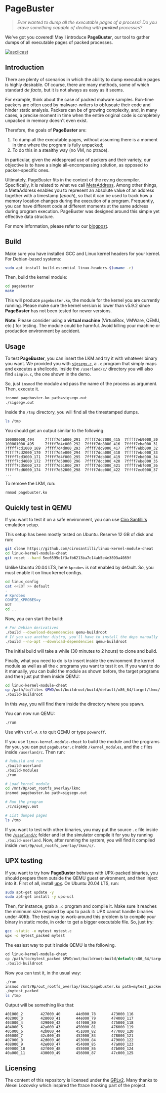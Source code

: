 # PageBuster

>_Ever wanted to dump all the executable pages of a process? Do you crave something capable of dealing with **packed** processes?_

We've got you covered! May I introduce **PageBuster**, our tool to gather dumps of all executable pages of packed processes.

[![asciicast](https://asciinema.org/a/cJH2O5N8w8Dd0GUuHw9kj8CZM.svg)](https://asciinema.org/a/cJH2O5N8w8Dd0GUuHw9kj8CZM)

Introduction
------------

There are plenty of scenarios in which the ability to dump executable pages is highly desirable. Of course, there are many methods, some of which standard _de facto_, but it is not always as easy as it seems.

For example, think about the case of packed malware samples. Run-time packers are often used by malware-writers to obfuscate their code and hinder static analysis. Packers can be of growing complexity, and, in many cases, a precise moment in time when the entire original code is completely unpacked in memory doesn't even exist.

Therefore, the goals of **PageBuster** are:

1. To dump all the executable pages, without assuming there is a moment in time where the program is fully unpacked;
2. To do this in a stealthy way (no VM, no ptrace).

In particular, given the widespread use of packers and their variety, our objective is to have a single all-encompassing solution, as opposed to packer-specific ones.

Ultimately, PageBuster fits in the context of the rev.ng decompiler. Specifically, it is related to what we call [MetaAddress](https://github.com/revng/revng/blob/9869f05/include/revng/Support/MetaAddress.h#L382). Among other things, a MetaAddress enables you to represent an absolute value of an address together with a timestamp (_epoch_), so that it can be used to track how a memory location changes during the execution of a program. Frequently, you can have different code at different moments at the same address during program execution. PageBuster was designed around this simple yet effective data structure.

For more information, please refer to our [blogpost](https://rev.ng/blog/dump/post.html).

Build
------

Make sure you have installed GCC and Linux kernel headers for your kernel. For Debian-based systems:

```sh
sudo apt install build-essential linux-headers-$(uname -r)
```

Then, build the kernel module:

```sh
cd pagebuster
make
```

This will produce `pagebuster.ko`, the module for the kernel you are currently running.
Please make sure the kernel version is lower than v5.9.2 since **PageBuster** has not been tested for newer versions.

**Note**: Please consider using a **virtual machine** (VirtualBox, VMWare, QEMU, etc.) for testing. The module could be harmful. Avoid killing your machine or production environment by accident.

Usage
-----

To test **PageBuster**, you can insert the LKM and try it with whatever binary you want. We provided you with [`sigsegv.c`](https://github.com/zTehRyaN/pagebuster/blob/main/sigsegv.c), a `.c` program that simply maps and executes a shellcode. Inside the `/userland/c/` directory you will also find `simple.c`, the one shown in the demo.

So, just `insmod` the module and pass the name of the process as argument. Then, execute it.

```sh
insmod pagebuster.ko path=sigsegv.out
./sigsegv.out
```

Inside the `/tmp` directory, you will find all the timestamped dumps.

```sh
ls /tmp
```

You should get an output similar to the following:

```
100000000_494     7ffff7d4b000_291  7ffff7dc7000_415  7ffff7eb9000_30
100001000_495     7ffff7d4c000_292  7ffff7dc8000_416  7ffff7eba000_31
7ffff7cd1000_169  7ffff7d4d000_293  7ffff7dc9000_417  7ffff7ebb000_32
7ffff7cd2000_170  7ffff7d4e000_294  7ffff7dca000_418  7ffff7ebc000_33
7ffff7cd3000_171  7ffff7d4f000_295  7ffff7dcb000_419  7ffff7ebd000_34
7ffff7cd4000_172  7ffff7d50000_296  7ffff7dcc000_420  7ffff7ebe000_35
7ffff7cd5000_173  7ffff7d51000_297  7ffff7dcd000_421  7ffff7ebf000_36
7ffff7cd6000_174  7ffff7d52000_298  7ffff7dce000_422  7ffff7ec0000_37
...
```

To remove the LKM, run:

```sh
rmmod pagebuster.ko
```

Quickly test in QEMU
--------------------

If you want to test it on a safe environment, you can use [Ciro Santilli's](https://github.com/cirosantilli/linux-kernel-module-cheat) emulation setup.

This setup has been mostly tested on Ubuntu.
Reserve 12 GB of disk and run:

```sh
git clone https://github.com/cirosantilli/linux-kernel-module-cheat
cd linux-kernel-module-cheat
git reset --hard 5ec6595e1f3afb6213ba7c14ab5e4e3893a4089f
```

Unlike Ubuntu 20.04 LTS, here `kprobes` is not enabled by default. So, you must enable it on linux kernel configs.

```sh
cd linux_config
cat <<EOT >> default
-
# Kprobes
CONFIG_KPROBES=y
EOT
cd ..
```

Now, you can start the build:

```sh
# For Debian derivatives
./build --download-dependencies qemu-buildroot
# If you use another distro, you'll have to install the deps manually
./build --no-apt --download-dependencies qemu-buildroot
```

The initial build will take a while (30 minutes to 2 hours) to clone and build.

Finally, what you need to do is to insert inside the environment the kernel module as well as all the `c` programs you want to test it on.
If you want to do it manually, you can build the module as shown before, the target programs and then just put them inside QEMU:

```sh
cd linux-kernel-module-cheat
cp /path/to/files $PWD/out/buildroot/build/default/x86_64/target/lkmc/
./build-buildroot
```

In this way, you will find them inside the directory where you spawn.

You can now run QEMU:

```sh
./run
```

Use with `Ctrl-A X` to quit QEMU or type `poweroff`.

If you use `linux-kernel-module-cheat` to build the module and the programs for you, you can put `pagebuster.c` inside `/kernel_modules`, and the `c` files inside `/userland/c`. Then run:

```sh
# Rebuild and run
./build-userland
./build-modules
./run

# Load kernel module
cd /mnt/9p/out_rootfs_overlay/lkmc
insmod pagebuster.ko path=sigsegv.out

# Run the program
./c/sigsegv.out

# List dumped pages
ls /tmp
```

If you want to test with other binaries, you may put the source `.c` file inside the [`/userland/c`](https://github.com/cirosantilli/linux-kernel-module-cheat/tree/master/userland/c) folder and let the simulator compile it for you by running `./build-userland`. Now, after running the system, you will find it compiled inside `/mnt/9p/out_rootfs_overlay/lkmc/c/`.

UPX testing
-----------

If you want to try how **PageBuster** behaves with UPX-packed binaries, you should prepare them outside the QEMU guest environment, and then inject into it.
First of all, install [upx](https://upx.github.io/). On Ubuntu 20.04 LTS, run:

```sh
sudo apt-get update -y
sudo apt-get install -y upx-ucl
```

Then, for instance, grab a `.c` program and compile it. Make sure it reaches the minimum size required by upx to pack it: UPX cannot handle binaries under 40Kb. The best way to work-around this problem is to compile your binary in static mode, in order to get a bigger executable file.
So, just try:

```sh
gcc -static -o mytest mytest.c
upx -o mytest_packed mytest
```

The easiest way to put it inside QEMU is the following.

```c
cd linux-kernel-module-cheat
cp /path/to/mytest_packed $PWD/out/buildroot/build/default/x86_64/target/lkmc/
./build-buildroot
```

Now you can test it, in the usual way:

```sh
./run
insmod /mnt/9p/out_rootfs_overlay/lkmc/pagebuster.ko path=mytest_packed
./mytest_packed
ls /tmp
```

Output will be something like that:

```
401000_2        427000_40       44d000_78       473000_116
402000_3        428000_41       44e000_79       474000_117
403000_4        429000_42       44f000_80       475000_118
404000_5        42a000_43       450000_81       476000_119
405000_6        42b000_44       451000_82       477000_120
406000_7        42c000_45       452000_83       478000_121
407000_8        42d000_46       453000_84       479000_122
408000_9        42e000_47       454000_85       47a000_123
409000_10       42f000_48       455000_86       47b000_124
40a000_11       430000_49       456000_87       47c000_125
```

Licensing
---------

The content of this repository is licensed under the [GPLv2](https://github.com/zTehRyaN/pagebuster/blob/main/LICENSE).
Many thanks to Alexei Lozovsky which inspired the ftrace hooking part of the project.
